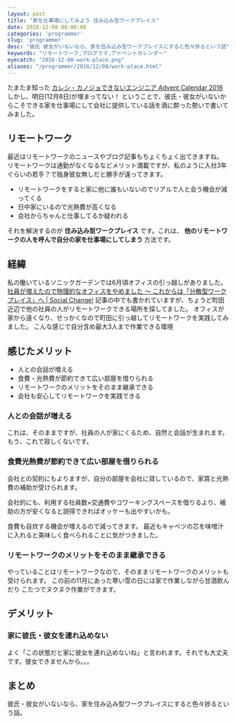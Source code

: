```yaml
---
layout: post
title: "家を仕事場にしてみよう 住み込み型ワークプレイス"
date: 2016-12-08 08:00:00
categories: 'programmer'
slug: 'programmer'
desc: "彼氏 彼女がいないなら、家を住み込み型ワークプレイスにすると色々捗るという話"
keywords: "リモートワーク,プログラマ,アドベントカレンダー"
eyecatch: "2016-12-08-work-place.png"
aliases: "/programmer/2016/12/08/work-place.html"
---
```


たまたま知った [カレシ・カノジョできないエンジニア Advent Calendar 2016](http://qiita.com/advent-calendar/2016/give_me_kareshi)
しかし、明日(12月8日)が埋まってない！
ということで、彼氏・彼女がいないからこそできる家を仕事場にして会社に提供している話を酒に酔った勢いで書いてみました。

## リモートワーク
最近はリモートワークのニュースやブログ記事もちょくちょく出てきますね。
リモートワークは通勤がなくなるなどメリット満載ですが、私のように入社3年ぐらいの若手？で独身彼女無しだと勝手が違ってきます。

- リモートワークをすると家に他に誰もいないのでリアルで人と会う機会が減ってくる
- 日中家にいるので光熱費が高くなる
- 会社からちゃんと仕事してるか疑われる

それを解決するのが **住み込み型ワークプレイス** です。これは、 **他のリモートワークの人を呼んで自分の家を仕事場にしてしまう** 方法です。

## 経緯
私の働いているソニックガーデンでは6月頃オフィスの引っ越しがありました。
[社員が増えたので物理的なオフィスをやめました 〜 これからは「分散型ワークプレイス」へ \| Social Change\!](http://kuranuki.sonicgarden.jp/2016/06/remove-office.html)
記事の中でも書かれていますが、ちょうど町田近辺で他の社員の人がリモートワークできる場所を探してました。
オフィスが家から遠くなり、せっかくなので町田に引っ越してリモートワークを実践してみました。
<amp-img src="/images/2016-12-08-work-place-1.jpg" alt="部屋" width="670px" height="480px" layout="responsive" ></amp-img>
こんな感じで自分含め最大3人まで作業できる環境

## 感じたメリット

- 人との会話が増える
- 食費・光熱費が節約できて広い部屋を借りられる
- リモートワークのメリットをそのまま継承できる
- 会社も安心してリモートワークを実践できる

### 人との会話が増える
これは、そのままですが、社員の人が家にくるため、自然と会話が生まれます。もう、これで寂しくないです。

### 食費光熱費が節約できて広い部屋を借りられる
会社との契約にもよりますが、自分の部屋を会社に貸しているので、家賃と光熱費の補助が受けられます。

会社的にも、利用する社員数×交通費やコワーキングスペースを借りるより、補助の方が安くなると説得できればオッケーも出やすいかも。

食費も自炊する機会が増えるので減ってきます。
<amp-img src="/images/2016-12-08-work-place-2.jpg" alt="自炊の風景" width="670px" height="480px" layout="responsive" ></amp-img>
最近もキャベツの芯を味噌汁に入れると美味しく食べられることに気がつきました。

### リモートワークのメリットをそのまま継承できる
やっていることはリモートワークなので、そのままリモートワークのメリットも受けられます。
<amp-img src="/images/2016-12-08-work-place-3.jpg" alt="甘酒と雪" width="670px" height="480px" layout="responsive" ></amp-img>
この前の11月にあった寒い雪の日には家で作業しながら甘酒飲んだり
<amp-img src="/images/2016-12-08-work-place-4.jpg" alt="こたつ" width="670px" height="480px" layout="responsive" ></amp-img>
こたつでヌクヌク作業ができます。

## デメリット

### 家に彼氏・彼女を連れ込めない
よく「この状態だと家に彼女を連れ込めないね」と言われます。それでも大丈夫です。彼女できませんから。。。

## まとめ
彼氏・彼女がいないなら、家を住み込み型ワークプレイスにすると色々捗るという話。
